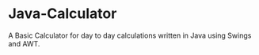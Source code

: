 # Java-Calculator
A Basic Calculator for day to day calculations written in Java using Swings and AWT.
